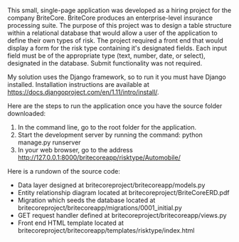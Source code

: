 This small, single-page application was developed as a hiring project for the
company BriteCore. BriteCore produces an enterprise-level insurance processing
suite. The purpose of this project was to design a table structure within a 
relational database that would allow a user of the application to define their 
own types of risk. The project required a front end that would display a form
for the risk type containing it's designated fields. Each input field must be
of the appropriate type (text, number, date, or select), designated in the 
database. Submit functionality was not required.

My solution uses the Django framework, so to run it you must have
Django installed. Installation instructions are available at
https://docs.djangoproject.com/en/1.11/intro/install/.

Here are the steps to run the application once you have the source folder
downloaded:

1) In the command line, go to the root folder for the application.
2) Start the development server by running the command:
   python manage.py runserver
3) In your web browser, go to the address http://127.0.0.1:8000/britecoreapp/risktype/Automobile/

Here is a rundown of the source code:

- Data layer designed at britecoreproject/britecoreapp/models.py
- Entity relationship diagram located at britecoreproject/BriteCoreERD.pdf
- Migration which seeds the database located at britecoreproject/britecoreapp/migrations/0001_initial.py
- GET request handler defined at britecoreproject/britecoreapp/views.py
- Front end HTML template located at britecoreproject/britecoreapp/templates/risktype/index.html
